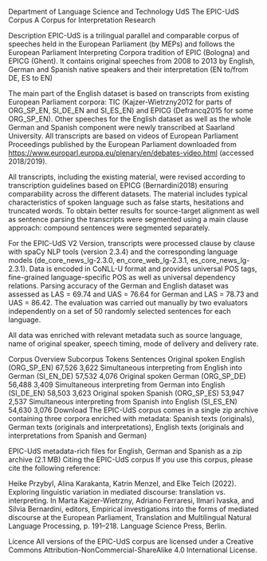 Department of Language Science and Technology
UdS
The EPIC-UdS Corpus
A Corpus for Interpretation Research


Description
EPIC-UdS is a trilingual parallel and comparable corpus of speeches held in the European Parliament (by MEPs) and follows the European Parliament Interpreting Corpora tradition of EPIC (Bologna) and EPICG (Ghent). It contains original speeches from 2008 to 2013 by English, German and Spanish native speakers and their interpretation (EN to/from DE, ES to EN)

The main part of the English dataset is based on transcripts from existing European Parliament corpora: TIC (Kajzer-Wietrzny2012 for parts of ORG_SP_EN, SI_DE_EN and SI_ES_EN) and EPICG (Defrancq2015 for some ORG_SP_EN). Other speeches for the English dataset as well as the whole German and Spanish component were newly transcribed at Saarland University. All transcripts are based on videos of European Parliament Proceedings published by the European Parliament downloaded from https://www.europarl.europa.eu/plenary/en/debates-video.html (accessed 2018/2019).

All transcripts, including the existing material, were revised according to transcription guidelines based on EPICG (Bernardini2018) ensuring comparability across the different datasets. The material includes typical characteristics of spoken language such as false starts, hesitations and truncated words. To obtain better results for source-target alignment as well as sentence parsing the transcripts were segmented using a main clause approach: compound sentences were segmented separately.

For the EPIC-UdS V2 Version, transcripts were processed clause by clause with spaCy NLP tools (version 2.3.4) and the corresponding language models (de_core_news_lg-2.3.0, en_core_web_lg-2.3.1, es_core_news_lg-2.3.1). Data is encoded in CoNLL-U format and provides universal POS tags, fine-grained language-specific POS as well as universal dependency relations. Parsing accuracy of the German and English dataset was assessed as LAS = 69.74 and UAS = 76.64 for German and LAS = 78.73 and UAS = 86.42. The evaluation was carried out manually by two evaluators independently on a set of 50 randomly selected sentences for each language.

All data was enriched with relevant metadata such as source language, name of original speaker, speech timing, mode of delivery and delivery rate.

Corpus Overview
Subcorpus	Tokens	Sentences
Original spoken English (ORG_SP_EN)	67,526	3,622
Simultaneous interpreting from English into German (SI_EN_DE)	57,532	4,076
Original spoken German (ORG_SP_DE)	56,488	3,409
Simultaneous interpreting from German into English (SI_DE_EN)	58,503	3,623
Original spoken Spanish (ORG_SP_ES)	53,947	2,537
Simultaneous interpreting from Spanish into English (SI_ES_EN)	54,630	3,076
Download
The EPIC-UdS corpus comes in a single zip archive containing three corpora enriched with metadata: Spanish texts (originals), German texts (originals and interpretations), English texts (originals and interpretations from Spanish and German)

EPIC-UdS metadata-rich files for English, German and Spanish as a zip archive (2.1 MB)
Citing the EPIC-UdS corpus
If you use this corpus, please cite the following reference:

Heike Przybyl, Alina Karakanta, Katrin Menzel, and Elke Teich (2022). Exploring linguistic variation in mediated discourse: translation vs. interpreting. In Marta Kajzer-Wietrzny, Adriano Ferraresi, Ilmari Ivaska, and Silvia Bernardini, editors, Empirical investigations into the forms of mediated discourse at the European Parliament, Translation and Multilingual Natural Language Processing, p. 191–218. Language Science Press, Berlin.



Licence
All versions of the EPIC-UdS corpus are licensed under a Creative Commons Attribution-NonCommercial-ShareAlike 4.0 International License.